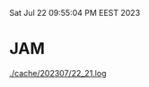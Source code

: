 Sat Jul 22 09:55:04 PM EEST 2023
# JAM
<a href='./cache/202307/22_21.log'>./cache/202307/22_21.log</a>
